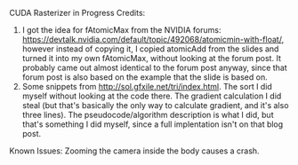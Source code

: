 CUDA Rasterizer in Progress
Credits: 
1. I got the idea for fAtomicMax from the NVIDIA forums: https://devtalk.nvidia.com/default/topic/492068/atomicmin-with-float/, however instead of copying it, I copied atomicAdd from the slides and turned it into my own fAtomicMax, without looking at the forum post. It probably came out almost identical to the forum post anyway, since that forum post is also based on the example that the slide is based on. 
2. Some snippets from http://sol.gfxile.net/tri/index.html. The sort I did myself without looking at the code there. The gradient calculation I did steal (but that's basically the only way to calculate gradient, and it's also three lines). The pseudocode/algorithm description is what I did, but that's something I did myself, since a full implentation isn't on that blog post.

Known Issues:
Zooming the camera inside the body causes a crash.
